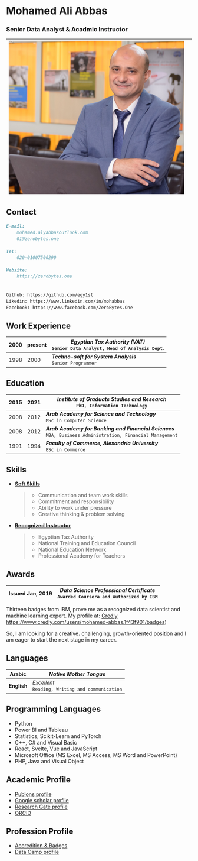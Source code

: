 # Mohamed Ali Abbas
### Senior  Data Analyst  & Acadmic Instructor 

|![](https://raw.githubusercontent.com/egy1st/images/main/cv/Photo-011.jpg) | <!--Experienced Data Analyst with a demonstrated history of working in the government administration industry.  Skilled in Python, C++ and Statistical Data Analysis. Strong information technology professional with a MSc in Computer Science and PhD in Information Technology.  Focused in data mining, machine learning and pattern recognition. A Recognized Instructor in many reputable organizations.--> |
| ------------------------------------ | ----------------------------- |

## Contact

```markdown
E-mail: 
    mohamed.alyabbasoutlook.com
    01@zerobytes.one
    
Tel:
	020-01007500290
	
Website:
	https://zerobytes.one
	

Github: https://github.com/egy1st
Likedin: https://www.linkedin.com/in/mohabbas
Facebook: https://www.facebook.com/ZeroBytes.One

```

## Work Experience

|2000|present| ***Egyptian Tax Authority (VAT)***   <br /> `Senior Data Analyst, Head of Analysis Dept`. |
| ---- | ------- | --------------------------------------------------- |
| 1998 | 2000 | ***Techno-soft  for System Analysis***  <br />   `Senior Programmer` |



## Education

|2015|2021| ***Institute  of Graduate  Studies and Research***   <br />   `PhD, Information Technology` |
| ---- | ------- | --------------------------------------------------- |
| 2008 | 2012 | ***Arab Academy  for Science and Technology***  <br />   `MSc in Computer Science` |
| 2008 | 2012 | ***Arab  Academy for Banking and Financial Sciences***   <br />  `MBA, Business Administration, Financial Management` |
| 1991 | 1994 | ***Faculty of  Commerce, Alexandria  University***  <br />   `BSc in Commerce` |



## Skills

- **<u>Soft Skills</u>**

  > - Communication and team work skills
  > - Commitment and responsibility
  > - Ability to work under pressure
  > - Creative thinking & problem solving
  
- **<u>Recognized Instructor</u>**

  > - Egyptian Tax Authority
  > - National Training and Education Council
  > - National Education Network
  > - Professional Academy for Teachers
  
    
  
## Awards

  | Issued Jan, 2019 | ***Data Science Professional Certificate***   <br /> `Awarded Coursera and Authorized by IBM` |
  | ---------------- | ----------------------------------------------- |


  Thirteen badges from IBM, prove me as a recognized data scientist and machine learning expert. My profile at: [Credly]() https://www.credly.com/users/mohamed-abbas.1f43f901/badges)

   So, I am looking for a creative، challenging, growth-oriented position and I am eager to start the next stage in my career.



   ## Languages

  | Arabic | ***Native Mother Tongue***   |
  | ---------------- | ---------------------------------------------- |
  | **English** | *Excellent* <br /> `Reading, Writing and communication` |



  ## Programming Languages

  - Python
  - Power BI and Tableau
  -  Statistics, Scikit-Learn and PyTorch
  -  C++, C# and  Visual Basic
  - React, Svelte, Vue and JavaScript
  - Microsoft Office (MS Excel, MS Access,  MS Word and PowerPoint) 
  -  PHP, Java and Visual Object 

  ## Academic Profile

  - [Publons profile](https://publons.com/researcher/3277275/mohamed-ali-abbas/)
  - [Google scholar profile](https://scholar.google.com/citations?user=b0ld6nwAAAAJ&hl=en)
  - [Research Gate profile](https://www.researchgate.net/profile/Mohamed-Abbas-20)
  - [ORCID](https://orcid.org/my-orcid?orcid=0000-0003-0197-4299)

## Profession Profile

- [Accredition & Badges](https://www.credly.com/users/mohamed-abbas.1f43f901/badges)
- [Data Camp profile](https://www.datacamp.com/profile/egy1st)

  

